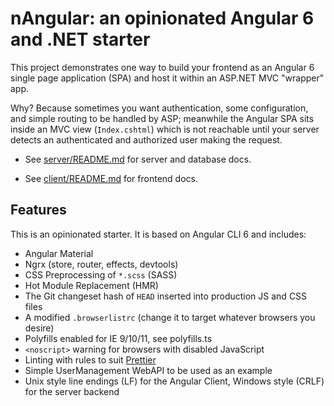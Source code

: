 nAngular: an opinionated Angular 6 and .NET starter
===================================================
This project demonstrates one way to build your frontend as an Angular 6
single page application (SPA) and host it within an ASP.NET MVC "wrapper"
app.

Why? Because sometimes you want authentication, some configuration, and
simple routing to be handled by ASP; meanwhile the Angular SPA sits inside
an MVC view (`Index.cshtml`) which is not reachable until your server
detects an authenticated and authorized user making the request.

* See [server/README.md](server/README.md) for server and database docs.

* See [client/README.md](client/README.md) for frontend docs.

## Features
This is an opinionated starter. It is based on Angular CLI 6 and includes:

* Angular Material
* Ngrx (store, router, effects, devtools)
* CSS Preprocessing of `*.scss` (SASS)
* Hot Module Replacement (HMR)
* The Git changeset hash of `HEAD` inserted into production JS and CSS files
* A modified `.browserlistrc` (change it to target whatever browsers you desire)
* Polyfills enabled for IE 9/10/11, see polyfills.ts
* `<noscript>` warning for browsers with disabled JavaScript
* Linting with rules to suit [Prettier](https://prettier.io/docs/en/why-prettier.html)
* Simple UserManagement WebAPI to be used as an example
* Unix style line endings (LF) for the Angular Client, Windows style (CRLF) for the server backend
